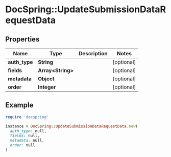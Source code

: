# DocSpring::UpdateSubmissionDataRequestData

## Properties

| Name | Type | Description | Notes |
| ---- | ---- | ----------- | ----- |
| **auth_type** | **String** |  | [optional] |
| **fields** | **Array&lt;String&gt;** |  | [optional] |
| **metadata** | **Object** |  | [optional] |
| **order** | **Integer** |  | [optional] |

## Example

```ruby
require 'docspring'

instance = DocSpring::UpdateSubmissionDataRequestData.new(
  auth_type: null,
  fields: null,
  metadata: null,
  order: null
)
```

